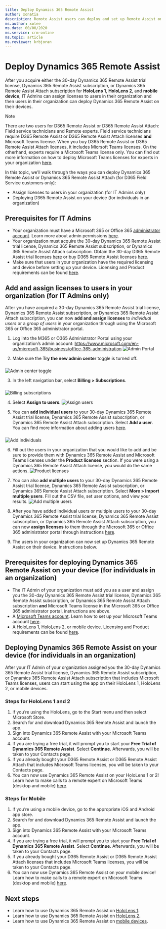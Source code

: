 ```yaml
---
title: Deploy Dynamics 365 Remote Assist
author: xonatia
description: Remote Assist users can deploy and set up Remote Assist on their devices. 
ms.author: xolee
ms.date: 00/00/2020
ms.service: crm-online
ms.topic: article
ms.reviewer: krbjoran
---
```

# Deploy Dynamics 365 Remote Assist

After you acquire either the 30-day Dynamics 365 Remote Assist trial license, Dynamics 365 Remote Assist subscription, or Dynamics 365 Remote Assist Attach subscription for **HoloLens 1**, **HoloLens 2**, and **mobile device**, IT Admins can assign licenses to users in their organization and then users in their organization can deploy Dynamics 365 Remote Assist on their devices.

> [!NOTE]
> There are two users for D365 Remote Assist or D365 Remote Assist Attach: Field service technicians and Remote experts. Field service technicians require D365 Remote Assist or D365 Remote Assist Attach licenses **and** Microsoft Teams license. When you buy D365 Remote Assist or D365 Remote Assist Attach licenses, it includes Micrsoft Teams licenses. On the otherhand, experts require a Microsoft Teams license only. You can find out more information on how to deploy Microsoft Teams licenses for experts in your organization [here](https://docs.microsoft.com/en-us/dynamics365/mixed-reality/remote-assist/use-microsoft-teams-with-remote-assist).

In this topic, we’ll walk through the ways you can deploy Dynamics 365 Remote Assist or Dynamics 365 Remote Assist Attach (for D365 Field Service customers only): 
-	Assign licenses to users in your organization (for IT Admins only)
-	Deploying D365 Remote Assist on your device (for individuals in an organization) 

## Prerequisites for IT Admins 
- Your organization must have a Microsoft 365 or Office 365 [administrator account](https://www.microsoft.com/en-us/microsoft-365/business/office-365-administration). Learn more about admin permissions [here](https://docs.microsoft.com/en-us/office365/admin/admin-overview/admin-overview?redirectSourcePath=%252farticle%252foffice-365-admin-overview-c7228a3e-061f-4575-b1ef-adf1d1669870&view=o365-worldwide). 
- Your organization must acquire the 30-day Dynamics 365 Remote Assist trial license, Dynamics 365 Remote Assist subscription, or Dynamics 365 Remote Assist Attach subscription. Obtain the 30-day D365 Remote Assist trial licenses [here](try-remote-assist.md) or buy D365 Remote Assist licenses [here](buy-remote-assist.md). 
- Make sure that users in your organization have the required licensing and device before setting up your device. Licensing and Product requirements can be found [here](https://docs.microsoft.com/en-us/dynamics365/mixed-reality/remote-assist/requirements).

## Add and assign licenses to users in your organization (for IT Admins only)

After you have acquired a 30-day Dynamics 365 Remote Assist trial license, Dynamics 365 Remote Assist subscription, or Dynamics 365 Remote Assist Attach subscription, you can now **add and assign licenses** to *individual users* or a *group of users* in your organization through using the Microsoft 365 or Office 365 administrator portal. 

1.	Log into the M365 or O365 Administrator Portal using your organization’s admin account: https://www.microsoft.com/en-us/microsoft-365/business/office-365-administration
![Admin Portal](./media/buy_1.png "Admin Portal")

2.	Make sure the **Try the new admin center** toggle is turned off.
###
![Admin center toggle](./media/buy_2.png "Admin center toggle")

3.	In the left navigation bar, select **Billing > Subscriptions**. 
###
![Billing subscriptions](./media/deploy_3.png "Billing subscriptions")

4.	Select **Assign to users**. 
![Assign users](./media/deploy_4.png "Assign users")

5.	You can **add individual users** to your 30-day Dynamics 365 Remote Assist trial license, Dynamics 365 Remote Assist subscription, or Dynamics 365 Remote Assist Attach subscription. Select **Add a user**. You can find more information about adding users [here](https://docs.microsoft.com/en-us/office365/admin/add-users/add-users?view=o365-worldwide).
###
![Add individuals](./media/deploy_5.png "Add individuals")

6.	Fill out the users in your organization that you would like to add and be sure to provide them with Dynamics 365 Remote Assist and Microsoft Teams licenses under the **Product licenses** section. If you were using a Dynamics 365 Remote Assist Attach license, you would do the same actions. 
![Product licenses](./media/deploy_6.png "Product licenses")

7.	You can also **add multiple users** to your 30-day Dynamics 365 Remote Assist trial license, Dynamics 365 Remote Assist subscription, or Dynamics 365 Remote Assist Attach subscription. Select **More > Import multiple users**. Fill out the CSV file, set user options, and view your results. 
![Add multiple users](./media/deploy_7.png "Add multiple users")

8.	After you have added individual users or multiple users to your 30-day Dynamics 365 Remote Assist trial license, Dynamics 365 Remote Assist subscription, or Dynamics 365 Remote Assist Attach subscription, you can now **assign licenses** to them through the Microsoft 365 or Office 365 administrator portal through instructions [here](https://docs.microsoft.com/en-us/office365/admin/manage/assign-licenses-to-users?view=o365-worldwide).

9. The users in your organization can now set up Dynamics 365 Remote Assist on their device. Instructions below. 

## Prerequisites for deploying Dynamics 365 Remote Assist on your device (for individuals in an organization)
- The IT Admin of your organization must add you as a user and assign you the 30-day Dynamics 365 Remote Assist trial license, Dynamics 365 Remote Assist subscription, or Dynamics 365 Remote Assist Attach subscription **and** Microsoft Teams license in the Microsoft 365 or Office 365 administrator portal, instructions are above. 
- A [Microsoft Teams account](https://teams.microsoft.com/start). Learn how to set up your Microsoft Teams account [here](https://docs.microsoft.com/en-us/dynamics365/mixed-reality/remote-assist/use-microsoft-teams-with-remote-assist). 
- A HoloLens 1, HoloLens 2, or mobile device. Licensing and Product requirements can be found [here](https://docs.microsoft.com/en-us/dynamics365/mixed-reality/remote-assist/requirements).

## Deploying Dynamics 365 Remote Assist on your device (for individuals in an organization)

After your IT Admin of your organization assigned you the 30-day Dynamics 365 Remote Assist trial license, Dynamics 365 Remote Assist subscription, or Dynamics 365 Remote Assist Attach subscription that includes Microsoft Teams licenses, users can start using the app on their HoloLens 1, HoloLens 2, or mobile devices. 

### Steps for HoloLens 1 and 2
1.	If you’re using the HoloLens, go to the Start menu and then select Microsoft Store. 
2.	Search for and download Dynamics 365 Remote Assist and launch the app.
3.	Sign into Dynamics 365 Remote Assist with your Microsoft Teams account. 
4.	If you are trying a free trial, it will prompt you to start your **Free Trial of Dynamics 365 Remote Assist**. Select **Continue**. Afterwards, you will be taken to your Contacts page.  
5.	If you already bought your D365 Remote Assist or D365 Remote Assist Attach that includes Microsoft Teams licenses, you will be taken to your Contacts page.  
6.	You can now use Dynamics 365 Remote Assist on your HoloLens 1 or 2! Learn how to make calls to a remote expert on Microsoft Teams (desktop and mobile) [here](user-guide.md). 

### Steps for Mobile
1.	If you’re using a mobile device, go to the appropriate iOS and Android app store.
2.	Search for and download Dynamics 365 Remote Assist and launch the app.
3.	Sign into Dynamics 365 Remote Assist with your Microsoft Teams account. 
4.	If you are trying a free trial, it will prompt you to start your **Free Trial of Dynamics 365 Remote Assist**. Select **Continue**. Afterwards, you will be taken to your Contacts page.  
5.	If you already bought your D365 Remote Assist or D365 Remote Assist Attach licenses that includes Microsoft Teams licenses, you will be taken to your Contacts page.  
6.	You can now use Dynamics 365 Remote Assist on your mobile device! Learn how to make calls to a remote expert on Microsoft Teams (desktop and mobile) [here](mobile-app/making-calls.md).

## Next steps
- Learn how to use Dynamics 365 Remote Assist on [HoloLens 1](user-guide.md). 
- Learn how to use Dynamics 365 Remote Assist on [HoloLens 2](user-guide.md). 
- Learn how to use Dynamics 365 Remote Assist on [mobile devices](mobile-app/remote-assist-mobile-overview.md). 
